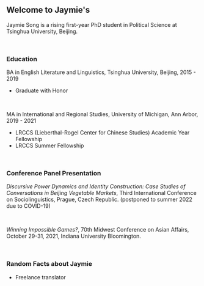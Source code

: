## Welcome to Jaymie's

Jaymie Song is a rising first-year PhD student in Political Science at Tsinghua University, Beijing.


<br/>


### Education

BA in English Literature and Linguistics, Tsinghua University, Beijing, 2015 - 2019
- Graduate with Honor

<br/>

MA in International and Regional Studies, University of Michigan, Ann Arbor, 2019 - 2021
- LRCCS (Lieberthal-Rogel Center for Chinese Studies) Academic Year Fellowship
- LRCCS Summer Fellowship


<br/>

### Conference Panel Presentation

<em>Discursive Power Dynamics and Identity Construction: Case Studies of Conversations in
Beijing Vegetable Markets</em>, Third International Conference on Sociolinguistics, Prague, Czech Republic. (postponed to summer 2022 due to COVID-19)

<br/>

<em>Winning Impossible Games?</em>, 70th Midwest Conference on Asian Affairs, October 29-31, 2021, Indiana University Bloomington.


<br/>

### Random Facts about Jaymie
- Freelance translator

